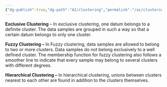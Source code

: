 ```yaml
---
{"dg-publish":true,"dg-path":"AI/clustering","permalink":"/ai/clustering/","noteIcon":"","created":"2025-03-20T01:31:59.804-04:00","updated":"2025-03-20T01:37:31.210-04:00"}
---
```


**Exclusive Clustering** – In exclusive clustering, one datum belongs to a definite cluster. The data samples are grouped in such a way so that a certain datum belongs to only one cluster.  

**Fuzzy Clustering –** In Fuzzy clustering, data samples are allowed to belong to two or more clusters. Data samples do not belong exclusively to a well defined cluster. The membership function for fuzzy clustering also follows a smoother line to indicate that every sample may belong to several clusters with different degrees.  

**Hierarchical Clustering –** In hierarchical clustering, unions between clusters nearest to each other are found in addition to the clusters themselves.  